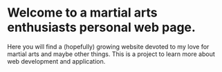 # Welcome to a martial arts enthusiasts personal web page.

Here you will find a (hopefully) growing website devoted to my love for martial arts and maybe other things. This is a project to learn more about web development and application.

